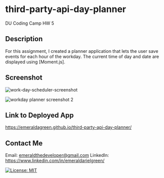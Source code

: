 # third-party-api-day-planner
DU Coding Camp HW 5

## Description
For this assignment, I created a planner application that lets the user save events for each hour of the workday. The current time of day and date are displayed using [Moment.js]. 

## Screenshot
![work-day-scheduler-screenshot](https://user-images.githubusercontent.com/95549495/151918603-56adb51e-fe7e-4bc4-adda-7aec5507d235.png)

![workday planner screenshot 2](https://user-images.githubusercontent.com/95549495/155026272-bbbb7cde-0cd7-4f5e-8db7-c9d9fb7ea70c.png)

## Link to Deployed App 
https://emeraldagreen.github.io/third-party-api-day-planner/ 

## Contact Me
Email: emeraldthedeveloper@gmail.com
LinkedIn: https://www.linkedin.com/in/emeraldarielgreen/

[![License: MIT](https://img.shields.io/badge/License-MIT-yellow.svg)](https://opensource.org/licenses/MIT)

